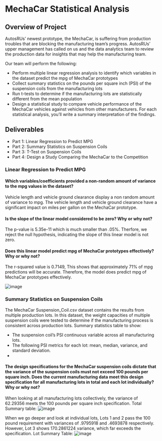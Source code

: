# MechaCar Statistical Analysis

## Overview of Project
AutosRUs’ newest prototype, the MechaCar, is suffering from production troubles that are blocking the manufacturing team’s progress. AutosRUs’ upper management has called on us and the data analytics team to review the production data for insights that may help the manufacturing team.

Our team will perform the following:

- Perform multiple linear regression analysis to identify which variables in the dataset predict the mpg of MechaCar prototypes
- Collect summary statistics on the pounds per square inch (PSI) of the suspension coils from the manufacturing lots
- Run t-tests to determine if the manufacturing lots are statistically different from the mean population
- Design a statistical study to compare vehicle performance of the MechaCar vehicles against vehicles from other manufacturers. For each statistical analysis, you’ll write a summary interpretation of the findings.

## Deliverables
 - Part 1: Linear Regression to Predict MPG
 - Part 2: Summary Statistics on Suspension Coils
 - Part 3: T-Test on Suspension Coils
 - Part 4: Design a Study Comparing the MechaCar to the Competition


### Linear Regression to Predict MPG
#### Which variables/coefficients provided a non-random amount of variance to the mpg values in the dataset?
Vehicle length and vehicle ground clearance display a non random amount of variance to mpg. 
The vehicle length and vehicle ground clearance have a significant impact on miles per gallon on the MechaCar prototype.

#### Is the slope of the linear model considered to be zero? Why or why not?
The p-value is 5.35e-11 which is much smaller than .05%. Therfore, we reject the null hypothesis, indicating the slope of this linear model is not zero. 

#### Does this linear model predict mpg of MechaCar prototypes effectively? Why or why not?
The r-squared value is 0.7149, This shows that approximately 71% of mpg predictions will be accurate. 
Therefore, the model does predict mpg of MechaCar prototypes effectively.

![image](https://user-images.githubusercontent.com/114044192/215365522-7f0a8211-689e-4e75-bd95-f4b300fce11f.png)

### Summary Statistics on Suspension Coils
The MechaCar Suspension_Coil.csv dataset contains the results from multiple production lots. In this dataset, the weight capacities of multiple suspension coils were tested to determine if the manufacturing process is consistent across production lots. 
Summary statistics table to show:
- The suspension coil’s PSI continuous variable across all manufacturing lots.
- The following PSI metrics for each lot: mean, median, variance, and standard deviation.
- 
#### The design specifications for the MechaCar suspension coils dictate that the variance of the suspension coils must not exceed 100 pounds per square inch. Does the current manufacturing data meet this design specification for all manufacturing lots in total and each lot individually? Why or why not?

When looking at all manufacturing lots collectively, the variance of 62.29356 meets the 100 pounds per square inch specification. 
Total Summary table:
![image](https://user-images.githubusercontent.com/114044192/215367956-0734675a-21c3-4aff-8a54-110c87396a89.png)

When we go deeper and look at individual lots, Lots 1 and 2 pass the 100 pound requirement with variances of .9795918 and .4693878 respectively. 
However, Lot 3 shows 170.2861224 variance, which far exceeds the specification. 
Lot Summary Table:
![image](https://user-images.githubusercontent.com/114044192/215367990-3e9020d1-05a6-4ffe-a159-cde231f00daa.png)




